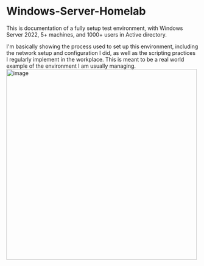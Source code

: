 # Windows-Server-Homelab
This is documentation of a fully setup test environment, with Windows Server 2022, 5+ machines, and 1000+ users in Active directory.


I'm basically showing the process used to set up this environment, including the network setup and configuration I did, as well as the scripting practices I regularly implement in the workplace.
This is meant to be a real world example of the environment I am usually managing.
<picture>
    <img src="https://github.com/user-attachments/assets/d7324353-6ae0-46a0-9f61-127c47db1ced" 
         width="500" height="500" alt="image" />
</picture>
